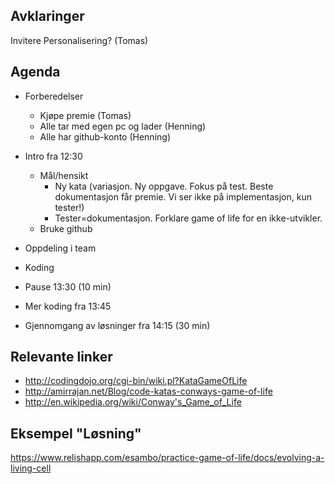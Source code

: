 Avklaringer
---
Invitere Personalisering? (Tomas)

Agenda
---
* Forberedelser
    * Kjøpe premie (Tomas)
    * Alle tar med egen pc og lader (Henning)
    * Alle har github-konto (Henning)
* Intro fra 12:30
    * Mål/hensikt
        * Ny kata (variasjon. Ny oppgave. Fokus på test. Beste dokumentasjon får premie. Vi ser ikke på implementasjon, kun tester!)
        * Tester=dokumentasjon. Forklare game of life for en ikke-utvikler.
    * Bruke github
* Oppdeling i team

* Koding
* Pause 13:30 (10 min)
* Mer koding fra 13:45
* Gjennomgang av løsninger fra 14:15 (30 min)

Relevante linker
---
* http://codingdojo.org/cgi-bin/wiki.pl?KataGameOfLife
* http://amirrajan.net/Blog/code-katas-conways-game-of-life
* http://en.wikipedia.org/wiki/Conway's_Game_of_Life

Eksempel "Løsning"
---
https://www.relishapp.com/esambo/practice-game-of-life/docs/evolving-a-living-cell

